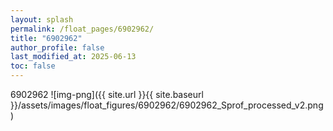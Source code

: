 ```yaml
---
layout: splash
permalink: /float_pages/6902962/
title: "6902962"
author_profile: false
last_modified_at: 2025-06-13
toc: false
---
```

 
6902962
![img-png]({{ site.url }}{{ site.baseurl }}/assets/images/float_figures/6902962/6902962_Sprof_processed_v2.png)